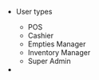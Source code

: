 - User types
    - POS
    - Cashier
    - Empties Manager
    - Inventory Manager
    - Super Admin

- 